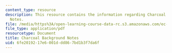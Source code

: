 ```yaml
---
content_type: resource
description: This resource contains the information regarding Charcoal Background
  Notes.
file: /media/https%3A/open-learning-course-data-rc.s3.amazonaws.com/ec-701j-d-lab-i-development-fall-2009/6fe2019217e6001ddd867bd1b3f7da6f_MITEC_701JF09_char_bg.pdf
file_type: application/pdf
resourcetype: Document
title: Charcoal Background Notes
uid: 6fe20192-17e6-001d-dd86-7bd1b3f7da6f
---
```

